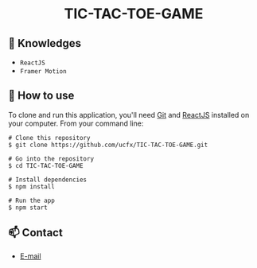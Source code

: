 <h1 align="center">TIC-TAC-TOE-GAME</h1>

## :rocket: Knowledges

- `ReactJS`
- `Framer Motion`

## :book: How to use

To clone and run this application, you'll need [Git](https://git-scm.com/downloads) and [ReactJS](https://react.dev/) installed on your computer. From your command line:

```
# Clone this repository
$ git clone https://github.com/ucfx/TIC-TAC-TOE-GAME.git

# Go into the repository
$ cd TIC-TAC-TOE-GAME

# Install dependencies
$ npm install

# Run the app
$ npm start
```

## :mailbox: Contact

- <a target="_blank" href="mailto:temen9020@gmail.com">E-mail</a>
